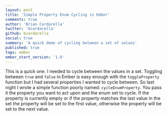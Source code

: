 ```yaml
---
layout: post
title: 'Simple Property Enum Cycling in Ember'
comments: true
author: 'Brian Cardarella'
twitter: 'bcardarella'
github: bcardarella
social: true
summary: 'A quick demo of cycling between a set of values'
published: true
tags: ember
ember_start_version: '1.0'
---
```


This is a quick one. I needed to cycle between the values in a set.
Toggling between `true` and `false` in Ember is easy enough with the
`toggleProperty` function but I had several properties I wanted to cycle
between. So last night I wrote a simple function poorly named:
`cycleEnumProperty`. You pass it the property you want to act upon and
the enum set to cycle. If the property is currently empty or if the
property matches the last value in the set the property will be set to
the first value, otherwise the property will be set to the next value.